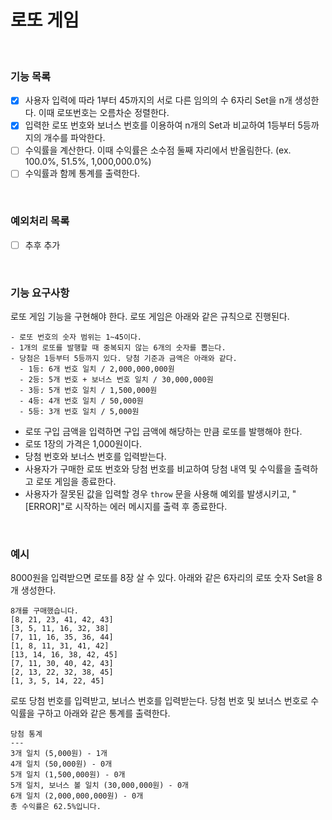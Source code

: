 # 로또 게임

<br/>

### 기능 목록

- [x] 사용자 입력에 따라 1부터 45까지의 서로 다른 임의의 수 6자리 Set을 n개 생성한다. 이때 로또번호는 오름차순 정렬한다.
- [x] 입력한 로또 번호와 보너스 번호를 이용하여 n개의 Set과 비교하여 1등부터 5등까지의 개수를 파악한다.
- [ ] 수익률을 계산한다. 이때 수익률은 소수점 둘째 자리에서 반올림한다. (ex. 100.0%, 51.5%, 1,000,000.0%)
- [ ] 수익률과 함께 통계를 출력한다.

<br/>

### 예외처리 목록

- [ ] 추후 추가

<br/>

### 기능 요구사항

로또 게임 기능을 구현해야 한다. 로또 게임은 아래와 같은 규칙으로 진행된다.

```
- 로또 번호의 숫자 범위는 1~45이다.
- 1개의 로또를 발행할 때 중복되지 않는 6개의 숫자를 뽑는다.
- 당첨은 1등부터 5등까지 있다. 당첨 기준과 금액은 아래와 같다.
  - 1등: 6개 번호 일치 / 2,000,000,000원
  - 2등: 5개 번호 + 보너스 번호 일치 / 30,000,000원
  - 3등: 5개 번호 일치 / 1,500,000원
  - 4등: 4개 번호 일치 / 50,000원
  - 5등: 3개 번호 일치 / 5,000원
```

- 로또 구입 금액을 입력하면 구입 금액에 해당하는 만큼 로또를 발행해야 한다.
- 로또 1장의 가격은 1,000원이다.
- 당첨 번호와 보너스 번호를 입력받는다.
- 사용자가 구매한 로또 번호와 당첨 번호를 비교하여 당첨 내역 및 수익률을 출력하고 로또 게임을 종료한다.
- 사용자가 잘못된 값을 입력할 경우 `throw` 문을 사용해 예외를 발생시키고, "[ERROR]"로 시작하는 에러 메시지를 출력 후 종료한다.

<br/>

### 예시

8000원을 입력받으면 로또를 8장 살 수 있다.
아래와 같은 6자리의 로또 숫자 Set을 8개 생성한다.

```
8개를 구매했습니다.
[8, 21, 23, 41, 42, 43]
[3, 5, 11, 16, 32, 38]
[7, 11, 16, 35, 36, 44]
[1, 8, 11, 31, 41, 42]
[13, 14, 16, 38, 42, 45]
[7, 11, 30, 40, 42, 43]
[2, 13, 22, 32, 38, 45]
[1, 3, 5, 14, 22, 45]
```

로또 당첨 번호를 입력받고, 보너스 번호를 입력받는다.
당첨 번호 및 보너스 번호로 수익률을 구하고 아래와 같은 통계를 출력한다.

```
당첨 통계
---
3개 일치 (5,000원) - 1개
4개 일치 (50,000원) - 0개
5개 일치 (1,500,000원) - 0개
5개 일치, 보너스 볼 일치 (30,000,000원) - 0개
6개 일치 (2,000,000,000원) - 0개
총 수익률은 62.5%입니다.
```
